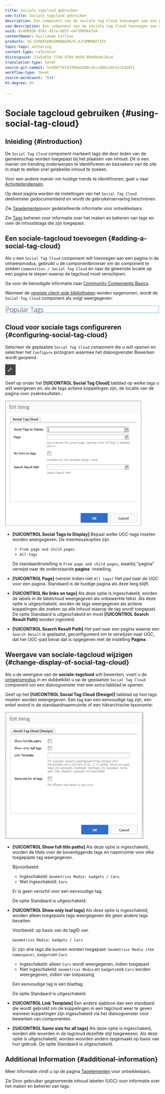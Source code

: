 ```yaml
---
title: Sociale tagcloud gebruiken
seo-title: Sociale tagcloud gebruiken
description: Een component van de sociale tag Cloud toevoegen aan een pagina
seo-description: Een component van de sociale tag Cloud toevoegen aan een pagina
uuid: 8c400030-976c-457a-bb5f-e473909647a9
contentOwner: Guillaume Carlino
products: SG_EXPERIENCEMANAGER/6.4/COMMUNITIES
topic-tags: authoring
content-type: reference
discoiquuid: 23a5a65e-774d-4789-9659-09e8be0c2bcd
translation-type: tm+mt
source-git-commit: 5e30bf76fd3304ed268c45cc8862a9c51c5d30f1
workflow-type: tm+mt
source-wordcount: '534'
ht-degree: 0%

---
```



# Sociale tagcloud gebruiken {#using-social-tag-cloud}

## Inleiding {#introduction}

De `Social Tag Cloud` component markeert tags die door leden van de gemeenschap worden toegepast bij het plaatsen van inhoud. Dit is een manier om trending onderwerpen te identificeren en bezoekers van de site in staat te stellen snel gelabelde inhoud te zoeken.

Voor een andere manier om huidige trends te identificeren, gaat u naar [Activiteitendensen](trends.md).

Op deze pagina worden de instellingen van het `Social Tag Cloud` deelvenster gedocumenteerd en wordt de gebruikerservaring beschreven.

Zie [Tagelementen](tag.md)voor gedetailleerde informatie voor ontwikkelaars.

Zie [Tags](../../help/sites-administering/tags.md) beheren voor informatie over het maken en beheren van tags en over de inhoudstags die zijn toegepast.

## Een sociale-tagcloud toevoegen {#adding-a-social-tag-cloud}

Als u een `Social Tag Cloud` component wilt toevoegen aan een pagina in de ontwerpmodus, gebruikt u de componentbrowser om de component te zoeken `Communities / Social Tag Cloud` en naar de gewenste locatie op een pagina te slepen waarop de tagcloud moet verschijnen.

Ga voor de benodigde informatie naar [Community Components Basics](basics.md).

Wanneer de [vereiste client-side bibliotheken](tag.md#essentials-for-client-side) worden opgenomen, wordt de `Social Tag Cloud` component als volgt weergegeven:

![chlimage_1-303](assets/chlimage_1-303.png)

## Cloud voor sociale tags configureren {#configuring-social-tag-cloud}

Selecteer de geplaatste `Social Tag Cloud` component die u wilt openen en selecteer het `Configure` pictogram waarmee het dialoogvenster Bewerken wordt geopend.

![chlimage_1-304](assets/chlimage_1-304.png)

Geef op onder het **[!UICONTROL Social Tag Cloud]** tabblad op welke tags u wilt weergeven en, als de tags actieve koppelingen zijn, de locatie van de pagina voor zoekresultaten.:

![chlimage_1-305](assets/chlimage_1-305.png)

* **[!UICONTROL Social Tags to Display]**
Bepaal welke UGC-tags moeten worden weergegeven. De meerkeuzeopties zijn

   * `From page and child pages`
   * `All tags`

   De standaardinstelling is `From page and child pages`, waarbij &quot;pagina&quot; verwijst naar de onderstaande **pagina** -instelling.

* **[!UICONTROL Page]**
(vereist indien niet 
`All tags)` Het pad naar de UGC voor een pagina. Standaard is de huidige pagina als deze leeg blijft.

* **[!UICONTROL No links on tags]**
Als deze optie is ingeschakeld, worden de labels in de labelcloud weergegeven als onbewerkte tekst. Als deze optie is uitgeschakeld, worden de tags weergegeven als actieve koppelingen die zoeken op alle inhoud waarop de tag wordt toegepast. De optie Standaard is uitgeschakeld en moet **[!UICONTROL Search Result Path]** worden ingesteld.

* **[!UICONTROL Search Result Path]**
Het pad naar een pagina waarop een 
`Search Result` is geplaatst, geconfigureerd om te verwijzen naar UGC, dat het UGC-pad bevat dat is opgegeven met de instelling **Pagina** .

## Weergave van sociale-tagcloud wijzigen {#change-display-of-social-tag-cloud}

Als u de weergave van de **sociale-tagcloud** wilt bewerken, voert u de [ontwerpmodus](../../help/sites-authoring/default-components-designmode.md) in en dubbelklikt u op de geplaatste `Social Tag Cloud` component om een dialoogvenster met een extra tabblad te openen.

Geef op het **[!UICONTROL Social Tag Cloud (Design)]** tabblad op hoe tags moeten worden weergegeven. Een tag kan een eenvoudige tag zijn, een enkel woord in de standaardnaamruimte of een hiërarchische taxonomie:

![chlimage_1-306](assets/chlimage_1-306.png)

* **[!UICONTROL Show full title paths]**
Als deze optie is ingeschakeld, worden de titels voor de bovenliggende tags en naamruimte voor elke toegepaste tag weergegeven.

   Bijvoorbeeld:

   * Ingeschakeld: `Geometrixx Media: Gadgets / Cars`
   * Niet ingeschakeld: `Cars`

   Er is geen verschil voor een eenvoudige tag.

   De optie Standaard is uitgeschakeld.

* **[!UICONTROL Show only leaf tags]**
Als deze optie is ingeschakeld, worden alleen toegepaste tags weergegeven die geen andere tags bevatten.

   Voorbeeld: op basis van de tagID van

   `Geometrixx Media: Gadgets / Cars`

   Er zijn drie tags die kunnen worden toegepast: `Geometrixx Media (the namespace)`, `Gadgets`en `Cars`

   * Ingeschakeld: alleen `Cars` wordt weergegeven, indien toegepast
   * Niet ingeschakeld: `Geometrixx Media` en `Gadgets`ook `Cars` worden weergegeven, indien van toepassing

   Een eenvoudige tag is een bladtag.

   De optie Standaard is uitgeschakeld.

* **[!UICONTROL Link Template]**
Een andere sjabloon dan een standaard die wordt gebruikt om de koppelingen in een tagcloud weer te geven wanneer koppelingen zijn ingeschakeld via het dialoogvenster voor bewerken van componenten.

* **[!UICONTROL Same size for all tags]**
Als deze optie is ingeschakeld, worden alle woorden in de tagcloud dezelfde stijl toegewezen. Als deze optie is uitgeschakeld, worden woorden anders opgemaakt op basis van hun gebruik. De optie Standaard is uitgeschakeld.

## Additional Information {#additional-information}

Meer informatie vindt u op de pagina [Tagelementen](tag.md) voor ontwikkelaars.

Zie Door gebruiker gegenereerde inhoud [](tag-ugc.md) labelen (UGC) voor informatie over het maken en beheren van tags.

